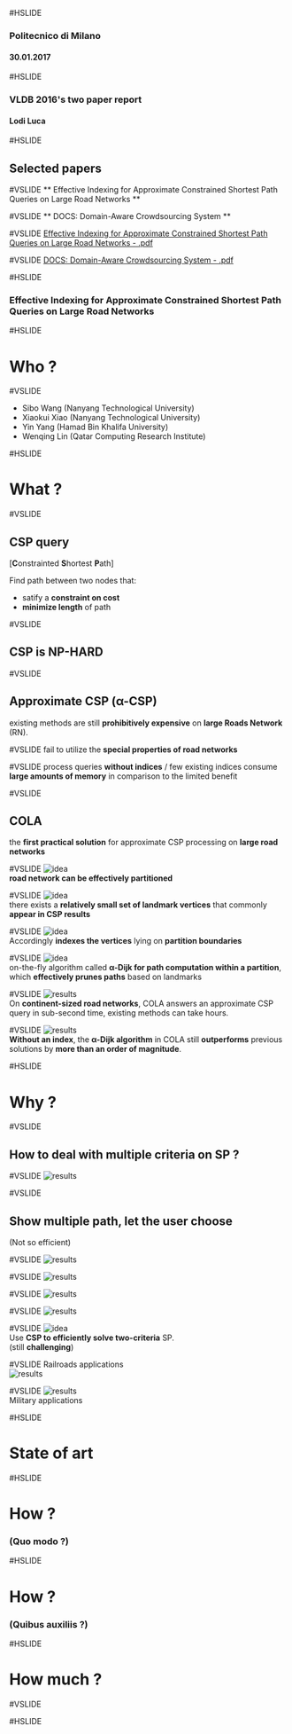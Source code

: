 #HSLIDE
### Politecnico di Milano
#### 30.01.2017

#HSLIDE
### VLDB 2016's two paper report
#### Lodi Luca

#HSLIDE
## Selected papers

#VSLIDE
** Effective Indexing for Approximate Constrained Shortest Path Queries on Large Road Networks **

#VSLIDE
** DOCS: Domain-Aware Crowdsourcing System **

#VSLIDE
[Effective Indexing for Approximate Constrained Shortest Path Queries on Large Road Networks - .pdf](http://www.vldb.org/pvldb/vol10/p61-wang.pdf)


#VSLIDE
[DOCS: Domain-Aware Crowdsourcing System - .pdf](http://www.vldb.org/pvldb/vol10/p361-zheng.pdf)

#HSLIDE
### Effective Indexing for Approximate Constrained Shortest Path Queries on Large Road Networks

#HSLIDE
# Who ?

#VSLIDE
- Sibo Wang
  (Nanyang Technological University)
- Xiaokui Xiao
  (Nanyang Technological University)
- Yin Yang
  (Hamad Bin Khalifa University)
- Wenqing Lin
  (Qatar Computing Research Institute)

#HSLIDE
# What ?

#VSLIDE
## CSP query
[**C**onstrainted **S**hortest **P**ath]<br>

Find path between two nodes that:
- satify a **constraint on cost**
- **minimize length** of path

#VSLIDE
## CSP is NP-HARD

#VSLIDE
## Approximate CSP (α-CSP)
existing methods are still **prohibitively expensive** on **large Roads Network** (RN).

#VSLIDE
fail to utilize the **special properties of road networks**

#VSLIDE
process queries **without indices** / few existing indices consume **large amounts of memory** in comparison to the limited benefit

#VSLIDE
## COLA
the **first practical solution** for approximate CSP processing on **large road networks**

#VSLIDE
![idea](idea.jpg)
<br>
 **road network can be effectively partitioned**

#VSLIDE
![idea](idea.jpg)
<br>
there exists a **relatively small set of landmark vertices**
that commonly **appear in CSP results**

#VSLIDE
![idea](idea.jpg)
<br>
Accordingly **indexes the vertices** lying on **partition boundaries**

#VSLIDE
![idea](idea.jpg)
<br>
on-the-fly algorithm called **α-Dijk for path computation within a partition**, which **effectively prunes paths** based on landmarks


#VSLIDE
![results](fantozzi.jpg)
<br>
On **continent-sized road networks**, COLA answers an approximate CSP query in sub-second time, existing methods can take hours.

#VSLIDE
![results](fantozzi.jpg)
<br>
**Without an index**, the **α-Dijk algorithm** in COLA still **outperforms**
previous solutions by **more than an order of magnitude**.

#HSLIDE
# Why ?

#VSLIDE
## How to deal with multiple criteria on SP ?

#VSLIDE
![results](gmap.jpg)
<br>

#VSLIDE
## Show multiple path, let the user choose
(Not so efficient)

#VSLIDE
![results](toll1.jpg)
<br>

#VSLIDE
![results](toll2.jpg)
<br>

#VSLIDE
![results](toll3.jpg)
<br>

#VSLIDE
![results](ny_left.jpg)
<br>

#VSLIDE
![idea](idea.jpg)
<br>
Use **CSP to efficiently solve two-criteria** SP. <br>
(still **challenging**)

#VSLIDE
Railroads applications
<br>
![results](rail.jpg)


#VSLIDE
![results](tank.jpg)
<br>
Military applications

#HSLIDE
# State of art



#HSLIDE
# How ?
### (Quo modo ?)

#HSLIDE
# How ?
### (Quibus auxiliis ?)

#HSLIDE
# How much ?
#VSLIDE


#HSLIDE
